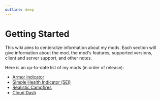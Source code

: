 ```yaml
---
outline: deep
---
```


# Getting Started

This wiki aims to centeralize information about my mods.  Each section will give information about the mod, the mod's features, supported versions, client and server support, and other notes.

Here is an up-to-date list of my mods (in order of release):

- [Armor Indicator](/mods/armor-indicator/)
- [Simple Health Indicator (SEI)](/mods/simple-health-indicator/)
- [Realistic Campfires](/mods/realistic-campfires/)
- [Cloud Dash](/mods/cloud-dash/)